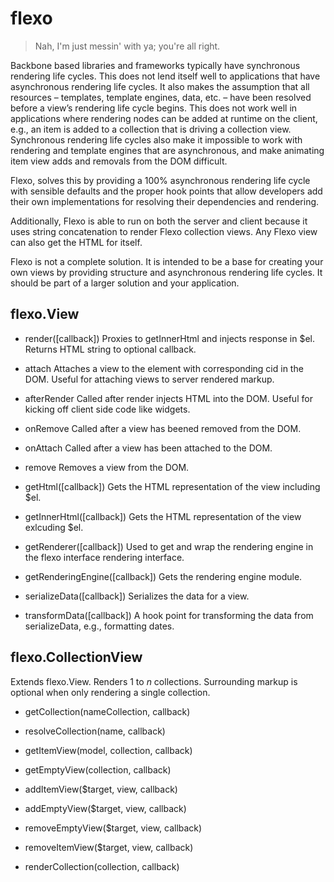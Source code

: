 # flexo

> Nah, I'm just messin' with ya; you're all right.

Backbone based libraries and frameworks typically have synchronous rendering life cycles.
This does not lend itself well to applications that have asynchronous rendering life cycles.
It also makes the assumption that all resources – templates, template engines, data, etc. –
have been resolved before a view’s rendering life cycle begins. This does not work
well in applications where rendering nodes can be added at runtime on the client, e.g., an
item is added to a collection that is driving a collection view. Synchronous rendering life
cycles also make it impossible to work with rendering and template engines that are
asynchronous, and make animating item view adds and removals from the DOM difficult.

Flexo, solves this by providing a 100% asynchronous rendering life cycle with sensible
defaults and the proper hook points that allow developers add their own implementations for
resolving their dependencies and rendering.

Additionally, Flexo is able to run on both the server and client because it uses string
concatenation to render Flexo collection views. Any Flexo view can also get the HTML for itself.

Flexo is not a complete solution. It is intended to be a base for creating your own views by
providing structure and asynchronous rendering life cycles. It should be part of a larger
solution and your application.

## flexo.View

- render([callback])
Proxies to getInnerHtml and injects response in $el. Returns HTML string to optional callback.

- attach
Attaches a view to the element with corresponding cid in the DOM. Useful for attaching views to
server rendered markup.

- afterRender
Called after render injects HTML into the DOM. Useful for kicking off client side code like widgets.

- onRemove
Called after a view has beened removed from the DOM.

- onAttach
Called after a view has been attached to the DOM.

- remove
Removes a view from the DOM.

- getHtml([callback])
Gets the HTML representation of the view including $el.

- getInnerHtml([callback])
Gets the HTML representation of the view exlcuding $el.

- getRenderer([callback])
Used to get and wrap the rendering engine in the flexo interface rendering interface.

- getRenderingEngine([callback])
Gets the rendering engine module.

- serializeData([callback])
Serializes the data for a view.

- transformData([callback])
A hook point for transforming the data from serializeData, e.g., formatting dates.

## flexo.CollectionView

Extends flexo.View. Renders 1 to *n* collections. Surrounding markup is optional when only
rendering a single collection.

- getCollection(nameCollection, callback)

- resolveCollection(name, callback)

- getItemView(model, collection, callback)

- getEmptyView(collection, callback)

- addItemView($target, view, callback)

- addEmptyView($target, view, callback)

- removeEmptyView($target, view, callback)

- removeItemView($target, view, callback)

- renderCollection(collection, callback)
